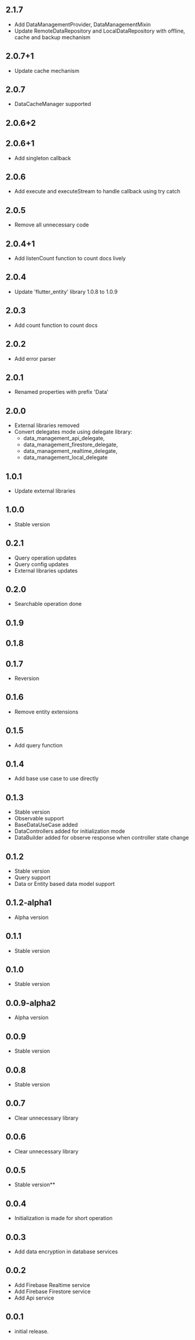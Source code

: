 ## 2.1.7

* Add DataManagementProvider, DataManagementMixin
* Update RemoteDataRepository and LocalDataRepository with offline, cache and backup mechanism

## 2.0.7+1

* Update cache mechanism

## 2.0.7

* DataCacheManager supported

## 2.0.6+2

## 2.0.6+1

* Add singleton callback

## 2.0.6

* Add execute and executeStream to handle callback using try catch

## 2.0.5

* Remove all unnecessary code

## 2.0.4+1

* Add listenCount function to count docs lively

## 2.0.4

* Update 'flutter_entity' library 1.0.8 to 1.0.9

## 2.0.3

* Add count function to count docs

## 2.0.2

* Add error parser

## 2.0.1

* Renamed properties with prefix 'Data'

## 2.0.0

* External libraries removed
* Convert delegates mode using delegate library:
    - data_management_api_delegate,
    - data_management_firestore_delegate,
    - data_management_realtime_delegate,
    - data_management_local_delegate

## 1.0.1

* Update external libraries

## 1.0.0

* Stable version

## 0.2.1

* Query operation updates
* Query config updates
* External libraries updates

## 0.2.0

* Searchable operation done

## 0.1.9

## 0.1.8

## 0.1.7

* Reversion

## 0.1.6

* Remove entity extensions

## 0.1.5

* Add query function

## 0.1.4

* Add base use case to use directly

## 0.1.3

* Stable version
* Observable support
* BaseDataUseCase added
* DataControllers added for initialization mode
* DataBuilder added for observe response when controller state change

## 0.1.2

* Stable version
* Query support
* Data or Entity based data model support

## 0.1.2-alpha1

* Alpha version

## 0.1.1

* Stable version

## 0.1.0

* Stable version

## 0.0.9-alpha2

* Alpha version

## 0.0.9

* Stable version

## 0.0.8

* Stable version

## 0.0.7

* Clear unnecessary library

## 0.0.6

* Clear unnecessary library

## 0.0.5

* Stable version**

## 0.0.4

* Initialization is made for short operation

## 0.0.3

* Add data encryption in database services

## 0.0.2

* Add Firebase Realtime service
* Add Firebase Firestore service
* Add Api service

## 0.0.1

* initial release.
